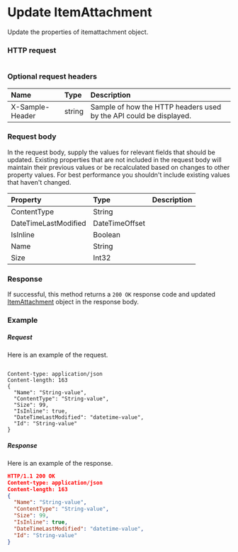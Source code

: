 # Update ItemAttachment

Update the properties of itemattachment object.
### HTTP request
```http

```
### Optional request headers
| Name       | Type | Description|
|:-----------|:------|:----------|
| X-Sample-Header  | string  | Sample of how the HTTP headers used by the API could be displayed.|

### Request body
In the request body, supply the values for relevant fields that should be updated. Existing properties that are not included in the request body will maintain their previous values or be recalculated based on changes to other property values. For best performance you shouldn't include existing values that haven't changed.

| Property	   | Type	|Description|
|:---------------|:--------|:----------|
|ContentType|String||
|DateTimeLastModified|DateTimeOffset||
|IsInline|Boolean||
|Name|String||
|Size|Int32||

### Response
If successful, this method returns a `200 OK` response code and updated [ItemAttachment](../resources/itemattachment.md) object in the response body.
### Example
##### Request
Here is an example of the request.
```http

Content-type: application/json
Content-length: 163
{
  "Name": "String-value",
  "ContentType": "String-value",
  "Size": 99,
  "IsInline": true,
  "DateTimeLastModified": "datetime-value",
  "Id": "String-value"
}
```
##### Response
Here is an example of the response.
```json
HTTP/1.1 200 OK
Content-type: application/json
Content-length: 163
{
  "Name": "String-value",
  "ContentType": "String-value",
  "Size": 99,
  "IsInline": true,
  "DateTimeLastModified": "datetime-value",
  "Id": "String-value"
}
```
